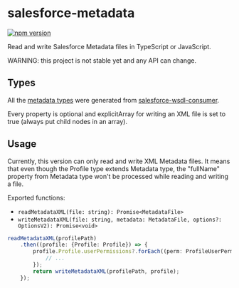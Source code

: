 # salesforce-metadata

[![npm version](https://badge.fury.io/js/salesforce-metadata.svg)](https://badge.fury.io/js/salesforce-metadata)

Read and write Salesforce Metadata files in TypeScript or JavaScript.

WARNING: this project is not stable yet and any API can change.

## Types
All the
[metadata types](https://github.com/kratoon3/salesforce-metadata/blob/master/src/metadata-types.ts)
were generated from
[salesforce-wsdl-consumer](https://github.com/kratoon3/salesforce-wsdl-consumer).

Every property is optional and explicitArray for writing an XML file is set to true 
(always put child nodes in an array).

## Usage
Currently, this version can only read and write XML Metadata files.
It means that even though the Profile type extends Metadata type, the "fullName" property
from Metadata type won't be processed while reading and writing a file.

Exported functions:
* `readMetadataXML(file: string): Promise<MetadataFile>`  
* `writeMetadataXML(file: string, metadata: MetadataFile, options?: OptionsV2): Promise<void>`

```typescript
readMetadataXML(profilePath)
    .then((profile: {Profile: Profile}) => {
        profile.Profile.userPermissions?.forEach((perm: ProfileUserPermission) => {
            // ...
        });
        return writeMetadataXML(profilePath, profile);
    });
```
